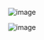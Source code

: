 ![image](https://user-images.githubusercontent.com/68098511/180795973-7afb193c-04bc-4026-8ac6-45229f363432.png)

![image](https://user-images.githubusercontent.com/68098511/180796941-3ba54b0d-bcfd-4346-b596-1a36cd624a81.png)


